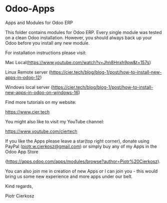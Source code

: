 # Odoo-Apps
Apps and Modules for Odoo ERP

This folder contains modules for Odoo ERP. Every single module was tested on a clean Odoo installation. However, you should always back up your Odoo before you install any new module.

For installation instructions please visit:

Mac Local(https://www.youtube.com/watch?v=Jhn8Hnxh9pw&t=157s)

Linux Remote server (https://cier.tech/blog/blog-1/post/how-to-install-new-apps-in-odoo-12)

Windows local server (https://cier.tech/blog/blog-1/post/how-to-install-new-apps-in-odoo-on-windows-16)

Find more tutorials on my website:

https://www.cier.tech

You might also like to visit my YouTube channel:

https://www.youtube.com/ciertech

If you like the Apps please leave a star(top right corner), donate using PayPal (piotr.w.cierkosz@gmail.com) or simply buy any of my Apps in the Odoo App Store

(https://apps.odoo.com/apps/modules/browse?author=Piotr%20Cierkosz).

You can also join me in creation of new Apps or I can join you - this would bring us some new experience and more apps under our belt.

Kind regards,

Piotr Cierkosz
